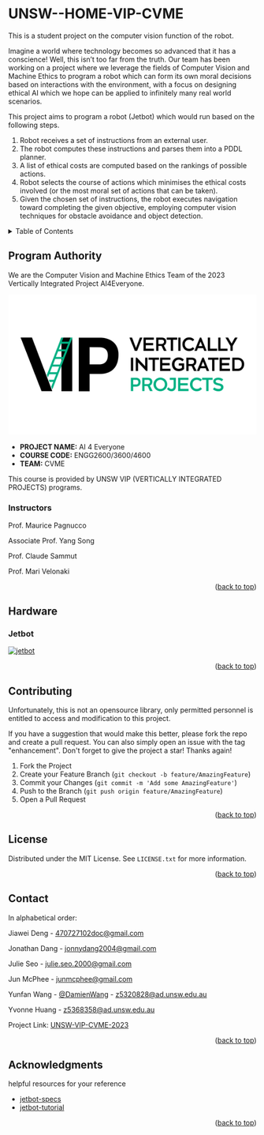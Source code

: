 # UNSW--HOME-VIP-CVME
This is a student project on the computer vision function of the robot.

Imagine a world where technology becomes so advanced that it has a conscience! Well, this isn’t too far from the truth. Our team has been working on a project where we leverage the fields of Computer Vision and Machine Ethics to program a robot which can form its own moral decisions based on interactions with the environment, with a focus on designing ethical AI which we hope can be applied to infinitely many real world scenarios.

This project aims to program a robot (Jetbot) which would run based on the following steps.
1. Robot receives a set of instructions from an external user.
2. The robot computes these instructions and parses them into a PDDL planner.
3. A list of ethical costs are computed based on the rankings of possible actions.
4. Robot selects the course of actions which minimises the ethical costs involved (or the most moral set of actions that can be taken).
5. Given the chosen set of instructions, the robot executes navigation toward completing the given objective, employing computer vision techniques for obstacle avoidance and object detection.


<!-- TABLE OF CONTENTS -->
<details>
  <summary>Table of Contents</summary>
  <ol>
    <li>
      <a href="#program-authority">Program Authority</a>
      <ul>
        <li><a href="#instructors">Instructors</a></li>
      </ul>
    </li>
    <li>
      <a href="#hardware">Hardware</a>
      <ul>
        <li><a href="#jetbot">Jetbot</a></li>
      </ul>
    </li>
    <li><a href="#contributing">Contributing</a></li>
    <li><a href="#license">License</a></li>
    <li><a href="#contact">Contact</a></li>
    <li><a href="#acknowledgments">Acknowledgments</a></li>
  </ol>
</details>

<!-- PROGRAM AUTHORITY -->
## Program Authority

We are the Computer Vision and Machine Ethics Team of the 2023 Vertically Integrated Project AI4Everyone.

[![logo][vip-logo]](https://www.challeng.unsw.edu.au/challeng-projects/ai-4-everyone)

- **PROJECT NAME:**  AI 4 Everyone
- **COURSE CODE:**   ENGG2600/3600/4600
- **TEAM:**          CVME

This course is provided by UNSW VIP (VERTICALLY INTEGRATED PROJECTS) programs.

### Instructors
Prof. Maurice Pagnucco

Associate Prof. Yang Song

Prof. Claude Sammut

Prof. Mari Velonaki


<p align="right">(<a href="#readme-top">back to top</a>)</p>



<!-- HARDWARE -->
## Hardware

### Jetbot
[![jetbot][jetbot-figure]](https://github.com/NVIDIA-AI-IOT/jetbot/tree/master)


<p align="right">(<a href="#readme-top">back to top</a>)</p>

<!-- CONTRIBUTING -->
## Contributing

Unfortunately, this is not an opensource library, only permitted personnel is entitled to access and modification to this project.

If you have a suggestion that would make this better, please fork the repo and create a pull request. You can also simply open an issue with the tag "enhancement".
Don't forget to give the project a star! Thanks again!

1. Fork the Project
2. Create your Feature Branch (`git checkout -b feature/AmazingFeature`)
3. Commit your Changes (`git commit -m 'Add some AmazingFeature'`)
4. Push to the Branch (`git push origin feature/AmazingFeature`)
5. Open a Pull Request

<p align="right">(<a href="#readme-top">back to top</a>)</p>



<!-- LICENSE -->
## License

Distributed under the MIT License. See `LICENSE.txt` for more information.

<p align="right">(<a href="#readme-top">back to top</a>)</p>



<!-- CONTACT -->
## Contact
In alphabetical order:

Jiawei Deng   - 470727102doc@gmail.com

Jonathan Dang - jonnydang2004@gmail.com

Julie Seo     - julie.seo.2000@gmail.com

Jun McPhee    - junmcphee@gmail.com

Yunfan Wang   - [@DamienWang](https://hcibodi.org/1144-2/) - z5320828@ad.unsw.edu.au

Yvonne Huang  - z5368358@ad.unsw.edu.au

Project Link: [UNSW-VIP-CVME-2023](https://github.com/Fociire/UNSW--HOME-VIP-CVME)

<p align="right">(<a href="#readme-top">back to top</a>)</p>



<!-- ACKNOWLEDGMENTS -->
## Acknowledgments

helpful resources for your reference
* [jetbot-specs](https://jetbot.org/master/hardware_setup.html)
* [jetbot-tutorial](https://github.com/NVIDIA-AI-IOT/jetbot)


<p align="right">(<a href="#readme-top">back to top</a>)</p>



[jetbot-figure]: https://raw.githubusercontent.com/wiki/NVIDIA-AI-IOT/jetbot/images/jetson-jetbot-illustration_1600x1260.png
[vip-logo]: images/vip-logo.png
   
